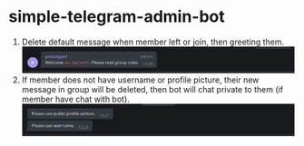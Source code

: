 # simple-telegram-admin-bot

1. Delete default message when member left or join, then greeting them.
![greeting](README_assets/greeting.png)
2. If member does not have username or profile picture, their new message in group will be deleted, then bot will chat private to them (if member have chat with bot).
![chat-private](README_assets/private-chat.png)
